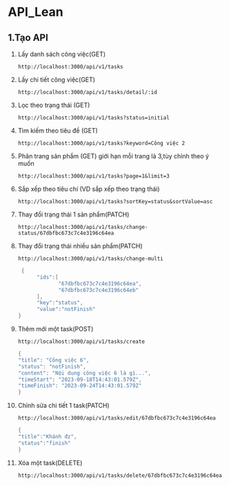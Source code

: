 # API_Lean 
## 1.Tạo API 
  1. Lấy danh sách công việc(GET)
     
         http://localhost:3000/api/v1/tasks

  2. Lấy chi tiết công việc(GET)

         http://localhost:3000/api/v1/tasks/detail/:id
    
  3. Lọc theo trạng thái (GET)
       
         http://localhost:3000/api/v1/tasks?status=initial

  4. Tìm kiếm theo tiêu đề (GET)

         http://localhost:3000/api/v1/tasks?keyword=Công việc 2

  5. Phân trang sản phẩm (GET) giới hạn mỗi trang là 3,tùy chỉnh theo ý muốn
       
         http://localhost:3000/api/v1/tasks?page=1&limit=3

  6. Sắp xếp theo tiêu chí (VD sắp xếp theo trạng thái)

         http://localhost:3000/api/v1/tasks?sortKey=status&sortValue=asc
 
  7. Thay đổi trạng thái 1 sản phẩm(PATCH)
        
         http://localhost:3000/api/v1/tasks/change-status/67dbfbc673c7c4e3196c64ea  

  8. Thay đổi trạng thái nhiều sản phẩm(PATCH)

         http://localhost:3000/api/v1/tasks/change-multi
        ```c
         {
              "ids":[
                     "67dbfbc673c7c4e3196c64ea",
                     "67dbfbc673c7c4e3196c64eb"
              ],
              "key":"status",
              "value":"notFinish"
        }
        ```
  9. Thêm mới một task(POST)
       
         http://localhost:3000/api/v1/tasks/create

        ```c
        {
       "title": "Công việc 6",
       "status": "notFinish",
       "content": "Nội dung công việc 6 là gì...",
       "timeStart": "2023-09-18T14:43:01.579Z",
       "timeFinish": "2023-09-24T14:43:01.579Z"
       }
        ```
 
  10. Chỉnh sửa chi tiết 1 task(PATCH)
       
          http://localhost:3000/api/v1/tasks/edit/67dbfbc673c7c4e3196c64ea 

       ```c
       {
       "title":"Khánh đz",
       "status":"finish"
       }
       ```

  11. Xóa một task(DELETE)

          http://localhost:3000/api/v1/tasks/delete/67dbfbc673c7c4e3196c64ea
